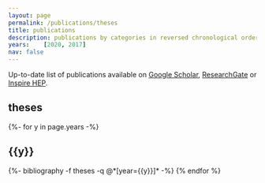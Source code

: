 ```yaml
---
layout: page
permalink: /publications/theses
title: publications
description: publications by categories in reversed chronological order.
years:    [2020, 2017]
nav: false
---
```

<!-- _pages/theses.md -->
<div class="publications">

  Up-to-date list of publications available on <a href="https://scholar.google.com/citations?user=Ufpa6SIAAAAJ">Google Scholar</a>, <a href="https://www.researchgate.net/profile/Matteo-Barbetti">ResearchGate</a> or <a href="https://inspirehep.net/authors/1908127">Inspire HEP</a>.

  <h2 class="pub-type">theses</h2>
  {%- for y in page.years -%}
    <h2 class="year">{{y}}</h2>
    {%- bibliography -f theses -q @*[year={{y}}]* -%}
  {% endfor %}

</div>
